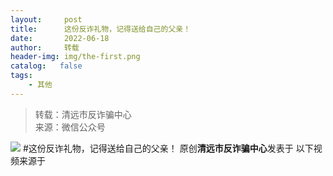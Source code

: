 ```yaml
---
layout:     post
title:      这份反诈礼物，记得送给自己的父亲！
date:       2022-06-18
author:     转载
header-img: img/the-first.png
catalog:   false
tags:
    - 其他
---
```


<blockquote><p>转载：清远市反诈骗中心<br>
来源：微信公众号</p></blockquote>

![]({{site.baseurl}}/postimg/Vc8TRfmarbLMYD01ibjxia1VROdTW8SZL2icf8d3ou5AL6iayIQM43KoRWHia7gfe7icMR2ic0JuN9tNj4k893CQ39OUQ.jpeg)
#这份反诈礼物，记得送给自己的父亲！
原创**清远市反诈骗中心**发表于
以下视频来源于

